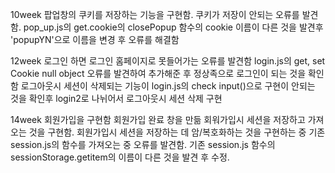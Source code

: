 
10week
팝업창의 쿠키를 저장하는 기능을 구현함.
쿠키가 저장이 안되는 오류를 발견함. pop_up.js의 get.cookie의 closePopup 함수의 cookie 이름이 다른 것을 발견후 'popupYN'으로 이름을 변경 후 오류를 해결함

12week
로그인 하면 로그인 홈페이지로 못들어가는 오류를 발견함
login.js의 get, set Cookie null object 오류를 발견하여 추가해준 후 정상족으로 로그인이 되는 것을 확인함
로그아웃시 세션이 삭제되는 기능이 login.js의 check input()으로 구현이 안되는 것을 확인후 login2로 나뉘어서 로그아웃시 세션 삭제 구현

14week
회원가입을 구현함 회원가입 완료 창을 만듦
회워가입시 세션을 저장하고 가져오는 것을 구현함.
회원가입시 세션을 저장하는 데 암/복호화하는 것을 구현하는 중 기존 session.js의 함수를 가져오는 중 오류를 발견함. 기존 session.js 함수의 sessionStorage.getitem의 이름이 다른 것을 발견 후 수정.
